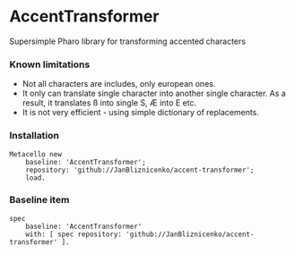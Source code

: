 # AccentTransformer
Supersimple Pharo library for transforming accented characters

### Known limitations

* Not all characters are includes, only european ones.
* It only can translate single character into another single character. As a result, it translates ß into single S, Æ into E etc.
* It is not very efficient - using simple dictionary of replacements.

### Installation
```smalltalk
Metacello new
	baseline: 'AccentTransformer';
	repository: 'github://JanBliznicenko/accent-transformer';
	load.
```

### Baseline item
```smalltalk
spec
	baseline: 'AccentTransformer'
	with: [ spec repository: 'github://JanBliznicenko/accent-transformer' ].
```
